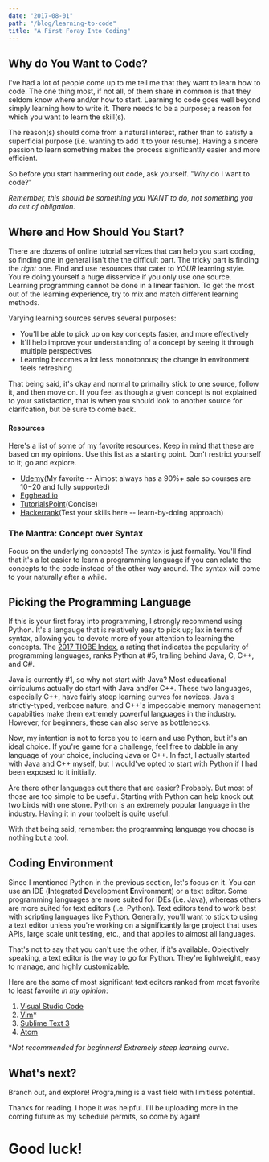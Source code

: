 ```yaml
---
date: "2017-08-01"
path: "/blog/learning-to-code"
title: "A First Foray Into Coding"
---
```


## Why do You Want to Code?

I've had a lot of people come up to me tell me that they want to learn how to code. The one thing most, if not all, of them share in common is that they seldom know where and/or how to start. Learning to code goes well beyond simply learning how to write it. There needs to be a purpose; a reason for which you want to learn the skill(s).

The reason(s) should come from a natural interest, rather than to satisfy a superficial purpose (i.e. wanting to add it to your resume). Having a sincere passion to learn something makes the process significantly easier and more efficient.

So before you start hammering out code, ask yourself. "_Why_ do I want to code?"

_Remember, this should be something you WANT to do, not something you do out of obligation._

## Where and How Should You Start?

There are dozens of online tutorial services that can help you start coding, so finding one in general isn't the the difficult part. The tricky part is finding the _right_ one. Find and use resources that cater to _YOUR_ learning style. You're doing yourself a huge disservice if you only use one source. Learning programming cannot be done in a linear fashion. To get the most out of the learning experience, try to mix and match different learning methods.

Varying learning sources serves several purposes:

- You'll be able to pick up on key concepts faster, and more effectively
- It'll help improve your understanding of a concept by seeing it through multiple perspectives
- Learning becomes a lot less monotonous; the change in environment feels refreshing

That being said, it's okay and normal to primailry stick to one source, follow it, and then move on. If you feel as though a given concept is not explained to your satisfaction, that is when you should look to another source for clarifcation, but be sure to come back.

#### Resources

Here's a list of some of my favorite resources. Keep in mind that these are based on my opinions. Use this list as a starting point. Don't restrict yourself to it; go and explore.

- [Udemy](https://udemy.com/)(My favorite -- Almost always has a 90%+ sale so courses are $10-$20 and fully supported)
- [Egghead.io](https://egghead.io/)
- [TutorialsPoint](https://www.tutorialspoint.com/)(Concise)
- [Hackerrank](https://www.hackerrank.com/)(Test your skills here -- learn-by-doing approach)

### The Mantra: Concept over Syntax

Focus on the underlying concepts! The syntax is just formality. You'll find that it's a lot easier to learn a programming language if you can relate the concepts to the code instead of the other way around. The syntax will come to your naturally after a while.

## Picking the Programming Language

If this is your first foray into programming, I strongly recommend using Python. It's a langauge that is relatively easy to pick up; lax in terms of syntax, allowing you to devote more of your attention to learning the concepts. The [2017 TIOBE Index](https://www.tiobe.com/tiobe-index/), a rating that indicates the popularity of programming languages, ranks Python at #5, trailing behind Java, C, C++, and C#.

Java is currently #1, so why not start with Java? Most educational cirriculums actually do start with Java and/or C++. These two languages, especially C++, have fairly steep learning curves for novices. Java's strictly-typed, verbose nature, and C++'s impeccable memory management capabilties make them extremely powerful languages in the industry. However, for beginners, these can also serve as bottlenecks.

Now, my intention is not to force you to learn and use Python, but it's an ideal choice. If you're game for a challenge, feel free to dabble in any language of your choice, including Java or C++. In fact, I actually started with Java and C++ myself, but I would've opted to start with Python if I had been exposed to it initially.

Are there other languages out there that are easier? Probably. But most of those are too simple to be useful. Starting with Python can help knock out two birds with one stone. Python is an extremely popular language in the industry. Having it in your toolbelt is quite useful.

With that being said, remember: the programming language you choose is nothing but a tool.

## Coding Environment

Since I mentioned Python in the previous section, let's focus on it. You can use an IDE (**I**ntegrated **D**evelopment **E**nvironment) or a text editor. Some programming languages are more suited for IDEs (i.e. Java), whereas others are more suited for text editors (i.e. Python). Text editors tend to work best with scripting languages like Python. Generally, you'll want to stick to using a text editor unless you're working on a significantly large project that uses APIs, large scale unit testing, etc., and that applies to almost all languages.

That's not to say that you can't use the other, if it's available. Objectively speaking, a text editor is the way to go for Python. They're lightweight, easy to manage, and highly customizable.

Here are the some of most significant text editors ranked from most favorite to least favorite _in my opinion_:

1. [Visual Studio Code](https://code.visualstudio.com/)
2. [Vim](https://vim.sourceforge.io/)\*
3. [Sublime Text 3](https://www.sublimetext.com/3)
4. [Atom](https://atom.io/)

\*_Not recommended for beginners! Extremely steep learning curve._

## What's next?

Branch out, and explore! Progra,ming is a vast field with limitless potential.

Thanks for reading. I hope it was helpful. I'll be uploading more in the coming future as my schedule permits, so come by again!

# Good luck!
